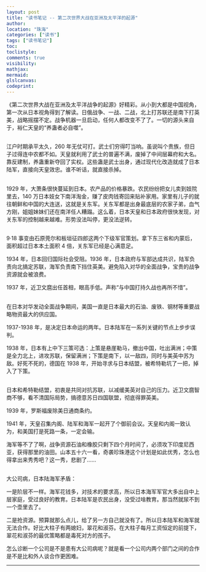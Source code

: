 ```yaml
---
layout: post
title: "读书笔记 -- 第二次世界大战在亚洲及太平洋的起源"
author:
location: "珠海"
categories: ["读书"]
tags: ["读书笔记"]
toc:
toclistyle:
comments: true
visibility:
mathjax:
mermaid:
glslcanvas:
codeprint:
---
```


《第二次世界大战在亚洲及太平洋战争的起源》好精彩。从小到大都是中国视角，第一次从日本视角得到了解读。日俄战争、一战、二战，北上打苏联还是南下打英美，战略摇摆不定。战争机器一旦启动，任何人都改变不了了。一切的源头来自于，裕仁天皇的“养蛊者必自噬”。

##

江户时期承平太久，260 年无仗可打。武士们穷得叮当响。虽说叫个贵族，但日子过得连中农都不如。天皇就利用了武士的普遍不满，废掉了中间层幕府和大名。靠反建制，养蛊重新夺回了实权。这些蛊是武士出身，通过现代化改造就成了日本陆军，直接向天皇效忠。谁不听话，就直接杀掉。

##

1929 年，大萧条很快蔓延到日本。农产品的价格暴跌。农民纷纷把女儿卖到妓院里去，140 万日本妓女下南洋淘金，赚了皮肉钱寄回来贴补家用。家里有儿子的就往朝鲜和中国的大连送，这就是关东军。关东军都是出身最底层的农家子弟，血气方刚，姐姐妹妹们还在南洋任人糟蹋。这么着，日本天皇和日本政府很快发现，对关东军的控制越来越难。形势没法叫停，更没法逆转。

##

9·18 事变由石原莞尔和板垣征四郎这两个下级军官策划。拿下东三省和内蒙后，面积超过日本本土面积 4 倍，关东军已经是心满意足。

1934 年，日本回归国际社会受阻。1936 年，日本政府与军部达成共识，陆军负责向北搞定苏联，海军负责南下挡住英美。避免陷入对华的全面战争，宝贵的战争资源就会被浪费。

1937 年，近卫文麿出任首相，眼高手低。声称“与中国打持久战也再所不惜”。

##

在日本对华发动全面战争期间，美国一直是日本最大的石油、废铁、钢材等重要战略物资最大的供应国。

1937-1938 年，是决定日本命运的两年。日本陆军在一系列关键的节点上步步误判。

1938 年，日本有上中下三策可选：上策是悬崖勒马，撤出中国，吐出满洲；中策是全力北上，进攻苏联，保留满洲；下策是南下，以一敌四，同时与美英中苏为敌。好死不死的，德国在 1938 年，开始寻求与日本结盟，被希特勒坑了一把，掉入了下策。

##

日本和希特勒结盟，初衷是共同对抗苏联，以减缓美英对自己的压力。近卫文麿智商不够，看不清国际局势，搞德意苏日四国联盟，彻底得罪英美。

1939 年，罗斯福废除美日通商条约。

1941 年，天皇召集内阁、陆军和海军一起开了个御前会议。天皇和内阁一致认为，和美国打是死路一条，一定会输。

海军等不了了啊，战争资源石油和橡胶只剩下四个月时间了，必须攻下印度尼西亚，获得那里的油田。山本五十六一看，奇袭珍珠港这个计划是如此优秀，怎么也得拿出来秀秀吧？这一秀，悲剧了……

##

大公司病，日本陆海军矛盾：

一是阶层不一样。海军花钱多，对技术的要求高，所以日本海军军官大多出自中上层家庭，受过良好的教育。日本陆军是农民出身，没受过啥教育。那当然就尿不到一个壶里去了。

二是抢资源。预算就那么点儿，给了另一方自己就没有了。所以日本陆军和海军就无法合作。好比大柱子有两媳妇，翠花和淑芬。在大柱子每月工资恒定的前提下，翠花和淑芬的最优策略都是毒死对方的孩子。

怎么诊断一个公司是不是患有大公司病呢？就是看一个公司内两个部门之间的合作是不是比和外人谈合作更困难。

<hr class='reviewline'/>
<p class='reviewtip'><script type='text/javascript' src='{% include relref.html url="/assets/reviewjs/blogs/2020-10-08-book-The-Origins-of-the-Second-World-War-in-Asia-and-the-Pacific.md.js" %}'></script></p>
